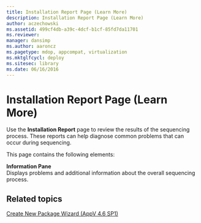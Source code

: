 ```yaml
---
title: Installation Report Page (Learn More)
description: Installation Report Page (Learn More)
author: aczechowski
ms.assetid: 499cf4db-a39c-4dcf-b1cf-85fd7da11701
ms.reviewer: 
manager: dansimp
ms.author: aaroncz
ms.pagetype: mdop, appcompat, virtualization
ms.mktglfcycl: deploy
ms.sitesec: library
ms.date: 06/16/2016
---
```



# Installation Report Page (Learn More)


Use the **Installation Report** page to review the results of the sequencing process. These reports can help diagnose common problems that can occur during sequencing.

This page contains the following elements:

<a href="" id="information-pane"></a>**Information Pane**  
Displays problems and additional information about the overall sequencing process.

## Related topics


[Create New Package Wizard (AppV 4.6 SP1)](create-new-package-wizard---appv-46-sp1-.md)

 

 





